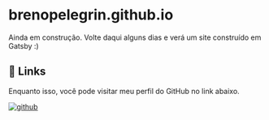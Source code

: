 # brenopelegrin.github.io
Ainda em construção. Volte daqui alguns dias e verá um site construído em Gatsby :)
 

## 🔗 Links
Enquanto isso, você pode visitar meu perfil do GitHub no link abaixo.

[![github](	https://img.shields.io/badge/GitHub-100000?style=for-the-badge&logo=github&logoColor=white)](https://github.com/brenopelegrin)
